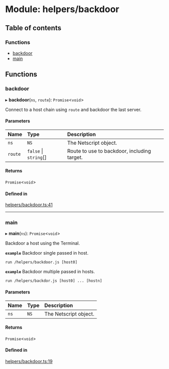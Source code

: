 # Module: helpers/backdoor

## Table of contents

### Functions

- [backdoor](../wiki/helpers.backdoor#backdoor)
- [main](../wiki/helpers.backdoor#main)

## Functions

### backdoor

▸ **backdoor**(`ns`, `route`): `Promise`<`void`\>

Connect to a host chain using `route` and backdoor the last server.

#### Parameters

| Name | Type | Description |
| :------ | :------ | :------ |
| `ns` | `NS` | The Netscript object. |
| `route` | ``false`` \| `string`[] | Route to use to backdoor, including target. |

#### Returns

`Promise`<`void`\>

#### Defined in

[helpers/backdoor.ts:41](https://github.com/vladzaharia/bitburner/blob/main/src/helpers/backdoor.ts#L41)

___

### main

▸ **main**(`ns`): `Promise`<`void`\>

Backdoor a host using the Terminal.

**`example`** Backdoor single passed in host.
```shell
run /helpers/backdoor.js [host0]
```

**`example`** Backdoor multiple passed in hosts.
```shell
run /helpers/backdor.js [host0] ... [hostn]
```

#### Parameters

| Name | Type | Description |
| :------ | :------ | :------ |
| `ns` | `NS` | The Netscript object. |

#### Returns

`Promise`<`void`\>

#### Defined in

[helpers/backdoor.ts:19](https://github.com/vladzaharia/bitburner/blob/main/src/helpers/backdoor.ts#L19)
